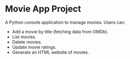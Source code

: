 # Movie App Project

A Python console application to manage movies. Users can:
- Add a movie by title (fetching data from OMDb).
- List movies.
- Delete movies.
- Update movie ratings.
- Generate an HTML website of movies.
